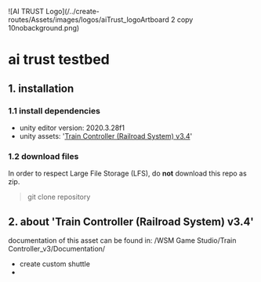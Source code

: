 ![AI TRUST Logo](/../create-routes/Assets/images/logos/aiTrust_logoArtboard 2 copy 10nobackground.png)

# ai trust testbed

## 1. installation

### 1.1 install dependencies

- unity editor version: 2020.3.28f1
- unity assets: '[Train Controller (Railroad System) v3.4](https://assetstore.unity.com/packages/templates/systems/train-controller-railroad-system-v3-4-116455)'


### 1.2 download files

In order to respect Large File Storage (LFS), do **not** download this repo as zip. 

> git clone repository

## 2. about 'Train Controller (Railroad System) v3.4'

documentation of this asset can be found in: /WSM Game Studio/Train Controller_v3/Documentation/

- create custom shuttle
- 
